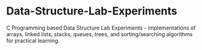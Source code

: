 # Data-Structure-Lab-Experiments
C Programming based Data Structure Lab Experiments - implementations of arrays, linked lists, stacks, queues, trees, and sorting/searching algorithms for practical learning.
